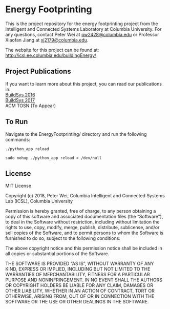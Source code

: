 # Energy Footprinting
This is the project repository for the energy footprinting project from the Intelligent and Connected Systems Laboratory at Columbia University. For any questions, contact Peter Wei at pw2428@columbia.edu or Professor Xiaofan Jiang at xj2179@columbia.edu.

The website for this project can be found at:
http://icsl.ee.columbia.edu/buildingEnergy/

## Project Publications
If you want to learn more about this project, you can read our publications in:  
[BuildSys 2016](https://dl.acm.org/citation.cfm?id=2996412)  
[BuildSys 2017](https://dl.acm.org/citation.cfm?id=3137150)  
ACM TOSN (To Appear)

## To Run
Navigate to the EnergyFootprinting/ directory and run the following commands:
~~~~
./python_app reload

sudo nohup ./python_app reload > /dev/null
~~~~

## License
MIT License

Copyright (c) 2018, Peter Wei, Columbia Intelligent and Connected Systems Lab (ICSL), Columbia University

Permission is hereby granted, free of charge, to any person obtaining a copy
of this software and associated documentation files (the “Software”), to deal
in the Software without restriction, including without limitation the rights
to use, copy, modify, merge, publish, distribute, sublicense, and/or sell
copies of the Software, and to permit persons to whom the Software is
furnished to do so, subject to the following conditions:

The above copyright notice and this permission notice shall be included in all
copies or substantial portions of the Software.

THE SOFTWARE IS PROVIDED “AS IS”, WITHOUT WARRANTY OF ANY KIND, EXPRESS OR
IMPLIED, INCLUDING BUT NOT LIMITED TO THE WARRANTIES OF MERCHANTABILITY,
FITNESS FOR A PARTICULAR PURPOSE AND NONINFRINGEMENT. IN NO EVENT SHALL THE
AUTHORS OR COPYRIGHT HOLDERS BE LIABLE FOR ANY CLAIM, DAMAGES OR OTHER
LIABILITY, WHETHER IN AN ACTION OF CONTRACT, TORT OR OTHERWISE, ARISING FROM,
OUT OF OR IN CONNECTION WITH THE SOFTWARE OR THE USE OR OTHER DEALINGS IN THE
SOFTWARE.

